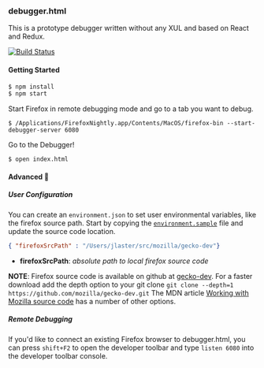 ### debugger.html

This is a prototype debugger written without any XUL and based on React and Redux.

[![Build Status](https://travis-ci.org/jlongster/debugger.html.svg?branch=master)](https://travis-ci.org/jlongster/debugger.html)

#### Getting Started

```js
$ npm install
$ npm start
```

Start Firefox in remote debugging mode and go to a tab you want to debug.

```
$ /Applications/FirefoxNightly.app/Contents/MacOS/firefox-bin --start-debugger-server 6080
```

Go to the Debugger!

```
$ open index.html
```


#### Advanced :see_no_evil:

##### User Configuration

You can create an `environment.json` to set user environmental variables, like the firefox source path. Start by copying the [`environment.sample`](https://github.com/jlongster/debugger.html/blob/master/environment.sample) file and update the source code location.

```json
{ "firefoxSrcPath" : "/Users/jlaster/src/mozilla/gecko-dev"}
```

 * **firefoxSrcPath**: _absolute path to local firefox source code_

**NOTE**: Firefox source code is available on github at [gecko-dev](https://github.com/mozilla/gecko-dev/).  For a faster download add the depth option to your git clone `git clone --depth=1 https://github.com/mozilla/gecko-dev.git`  The MDN article [Working with Mozilla source code](https://developer.mozilla.org/en-US/docs/Mozilla/Developer_guide/Source_Code) has a number of other options.

##### Remote Debugging
If you'd like to connect an existing Firefox browser to debugger.html, you can press `shift+F2` to open the developer toolbar and type `listen 6080` into the developer toolbar console.
